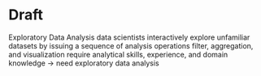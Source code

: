 # Draft
Exploratory Data Analysis
data scientists interactively explore unfamiliar datasets by issuing a sequence of analysis operations
filter, aggregation, and visualization
require analytical skills, experience, and domain knowledge -> need exploratory data analysis